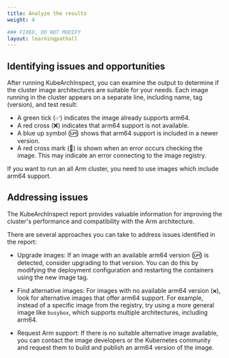 ```yaml
---
title: Analyze the results
weight: 4

### FIXED, DO NOT MODIFY
layout: learningpathall
---
```


## Identifying issues and opportunities

After running KubeArchInspect, you can examine the output to determine if the cluster image architectures are suitable for your needs. Each image running in the cluster appears on a separate line, including name, tag (version), and test result:

* A green tick (✅) indicates the image already supports arm64.
* A red cross (❌) indicates that arm64 support is not available.
* A blue up symbol (🆙) shows that arm64 support is included in a newer version.
* A red cross mark (🚫) is shown when an error occurs checking the image. This may indicate an error connecting to the image registry.

If you want to run an all Arm cluster, you need to use images which include arm64 support. 

## Addressing issues

The KubeArchInspect report provides valuable information for improving the cluster's performance and compatibility with the Arm architecture. 

There are several approaches you can take to address issues identified in the report:

* Upgrade images: If an image with an available arm64 version (🆙) is detected, consider upgrading to that version.  You can do this by modifying the deployment configuration and restarting the containers using the new image tag. 

* Find alternative images: For images with no available arm64 version (`❌`), look for alternative images that offer arm64 support. For example, instead of a specific image from the registry, try using a more general image like `busybox`, which supports multiple architectures, including arm64.

* Request Arm support: If there is no suitable alternative image available, you can contact the image developers or the Kubernetes community and request them to build and publish an arm64 version of the image.
